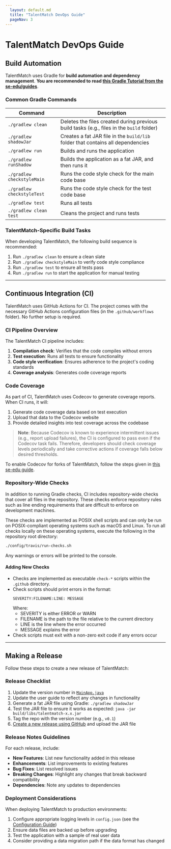 ```yaml
---
  layout: default.md
  title: "TalentMatch DevOps Guide"
  pageNav: 3
---
```


# TalentMatch DevOps Guide

<!-- * Table of Contents -->
<page-nav-print />

<!-- -------------------------------------------------------------------------------------------------------------------- -->

## Build Automation

TalentMatch uses Gradle for **build automation and dependency management**. **You are recommended to read [this Gradle Tutorial from the se-edu/guides](https://se-education.org/guides/tutorials/gradle.html)**.

### Common Gradle Commands

| Command | Description |
|---------|-------------|
| `./gradlew clean` | Deletes the files created during previous build tasks (e.g., files in the `build` folder) |
| `./gradlew shadowJar` | Creates a fat JAR file in the `build/lib` folder that contains all dependencies |
| `./gradlew run` | Builds and runs the application |
| `./gradlew runShadow` | Builds the application as a fat JAR, and then runs it |
| `./gradlew checkstyleMain` | Runs the code style check for the main code base |
| `./gradlew checkstyleTest` | Runs the code style check for the test code base |
| `./gradlew test` | Runs all tests |
| `./gradlew clean test` | Cleans the project and runs tests |

### TalentMatch-Specific Build Tasks

When developing TalentMatch, the following build sequence is recommended:

1. Run `./gradlew clean` to ensure a clean slate
2. Run `./gradlew checkstyleMain` to verify code style compliance
3. Run `./gradlew test` to ensure all tests pass
4. Run `./gradlew run` to start the application for manual testing

--------------------------------------------------------------------------------------------------------------------

## Continuous Integration (CI)

TalentMatch uses GitHub Actions for CI. The project comes with the necessary GitHub Actions configuration files (in the `.github/workflows` folder). No further setup is required.

### CI Pipeline Overview

The TalentMatch CI pipeline includes:

1. **Compilation check**: Verifies that the code compiles without errors
2. **Test execution**: Runs all tests to ensure functionality
3. **Code style verification**: Ensures adherence to the project's coding standards
4. **Coverage analysis**: Generates code coverage reports

### Code Coverage

As part of CI, TalentMatch uses Codecov to generate coverage reports. When CI runs, it will:

1. Generate code coverage data based on test execution
2. Upload that data to the Codecov website
3. Provide detailed insights into test coverage across the codebase

> **Note**: Because Codecov is known to experience intermittent issues (e.g., report upload failures), the CI is configured to pass even if the Codecov task fails. Therefore, developers should check coverage levels periodically and take corrective actions if coverage falls below desired thresholds.

To enable Codecov for forks of TalentMatch, follow the steps given in [this se-edu guide](https://se-education.org/guides/tutorials/codecov.html).

### Repository-Wide Checks

In addition to running Gradle checks, CI includes repository-wide checks that cover all files in the repository. These checks enforce repository rules such as line ending requirements that are difficult to enforce on development machines.

These checks are implemented as POSIX shell scripts and can only be run on POSIX-compliant operating systems such as macOS and Linux. To run all checks locally on these operating systems, execute the following in the repository root directory:

```bash
./config/travis/run-checks.sh
```

Any warnings or errors will be printed to the console.

#### Adding New Checks

* Checks are implemented as executable `check-*` scripts within the `.github` directory.
* Check scripts should print errors in the format:
  ```
  SEVERITY:FILENAME:LINE: MESSAGE
  ```
  Where:
  * SEVERITY is either ERROR or WARN
  * FILENAME is the path to the file relative to the current directory
  * LINE is the line where the error occurred
  * MESSAGE explains the error
* Check scripts must exit with a non-zero exit code if any errors occur

--------------------------------------------------------------------------------------------------------------------

## Making a Release

Follow these steps to create a new release of TalentMatch:

### Release Checklist

1. Update the version number in [`MainApp.java`](https://github.com/se-edu/addressbook-level3/tree/master/src/main/java/seedu/address/MainApp.java)
2. Update the user guide to reflect any changes in functionality
3. Generate a fat JAR file using Gradle: `./gradlew shadowJar`
4. Test the JAR file to ensure it works as expected: `java -jar build/libs/talentmatch-x.x.jar`
5. Tag the repo with the version number (e.g., `v0.1`)
6. [Create a new release using GitHub](https://help.github.com/articles/creating-releases/) and upload the JAR file

### Release Notes Guidelines

For each release, include:

* **New Features**: List new functionality added in this release
* **Enhancements**: List improvements to existing features
* **Bug Fixes**: List resolved issues
* **Breaking Changes**: Highlight any changes that break backward compatibility
* **Dependencies**: Note any updates to dependencies

### Deployment Considerations

When deploying TalentMatch to production environments:

1. Configure appropriate logging levels in `config.json` (see the [Configuration Guide](Configuration.md))
2. Ensure data files are backed up before upgrading
3. Test the application with a sample of real user data
4. Consider providing a data migration path if the data format has changed
